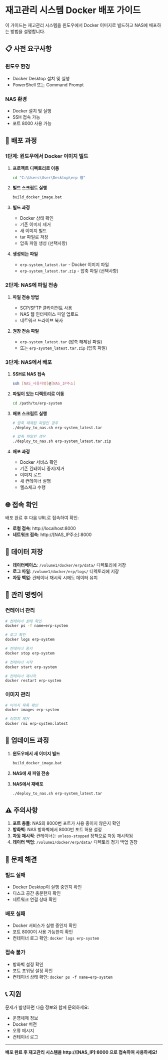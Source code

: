 # 재고관리 시스템 Docker 배포 가이드

이 가이드는 재고관리 시스템을 윈도우에서 Docker 이미지로 빌드하고 NAS에 배포하는 방법을 설명합니다.

## 📋 사전 요구사항

### 윈도우 환경
- Docker Desktop 설치 및 실행
- PowerShell 또는 Command Prompt

### NAS 환경
- Docker 설치 및 실행
- SSH 접속 가능
- 포트 8000 사용 가능

## 🚀 배포 과정

### 1단계: 윈도우에서 Docker 이미지 빌드

1. **프로젝트 디렉토리로 이동**
   ```cmd
   cd "C:\Users\User\Desktop\erp 웹"
   ```

2. **빌드 스크립트 실행**
   ```cmd
   build_docker_image.bat
   ```

3. **빌드 과정**
   - Docker 상태 확인
   - 기존 이미지 제거
   - 새 이미지 빌드
   - tar 파일로 저장
   - 압축 파일 생성 (선택사항)

4. **생성되는 파일**
   - `erp-system_latest.tar` - Docker 이미지 파일
   - `erp-system_latest.tar.zip` - 압축 파일 (선택사항)

### 2단계: NAS에 파일 전송

1. **파일 전송 방법**
   - SCP/SFTP 클라이언트 사용
   - NAS 웹 인터페이스 파일 업로드
   - 네트워크 드라이브 복사

2. **권장 전송 파일**
   - `erp-system_latest.tar` (압축 해제된 파일)
   - 또는 `erp-system_latest.tar.zip` (압축 파일)

### 3단계: NAS에서 배포

1. **SSH로 NAS 접속**
   ```bash
   ssh [NAS_사용자명]@[NAS_IP주소]
   ```

2. **파일이 있는 디렉토리로 이동**
   ```bash
   cd /path/to/erp-system
   ```

3. **배포 스크립트 실행**
   ```bash
   # 압축 해제된 파일인 경우
   ./deploy_to_nas.sh erp-system_latest.tar
   
   # 압축 파일인 경우
   ./deploy_to_nas.sh erp-system_latest.tar.zip
   ```

4. **배포 과정**
   - Docker 서비스 확인
   - 기존 컨테이너 중지/제거
   - 이미지 로드
   - 새 컨테이너 실행
   - 헬스체크 수행

## 🌐 접속 확인

배포 완료 후 다음 URL로 접속하여 확인:

- **로컬 접속**: http://localhost:8000
- **네트워크 접속**: http://[NAS_IP주소]:8000

## 📁 데이터 저장

- **데이터베이스**: `/volume1/docker/erp/data/` 디렉토리에 저장
- **로그 파일**: `/volume1/docker/erp/logs/` 디렉토리에 저장
- **자동 백업**: 컨테이너 재시작 시에도 데이터 유지

## 🔧 관리 명령어

### 컨테이너 관리
```bash
# 컨테이너 상태 확인
docker ps -f name=erp-system

# 로그 확인
docker logs erp-system

# 컨테이너 중지
docker stop erp-system

# 컨테이너 시작
docker start erp-system

# 컨테이너 재시작
docker restart erp-system
```

### 이미지 관리
```bash
# 이미지 목록 확인
docker images erp-system

# 이미지 제거
docker rmi erp-system:latest
```

## 🔄 업데이트 과정

1. **윈도우에서 새 이미지 빌드**
   ```cmd
   build_docker_image.bat
   ```

2. **NAS에 새 파일 전송**

3. **NAS에서 재배포**
   ```bash
   ./deploy_to_nas.sh erp-system_latest.tar
   ```

## ⚠️ 주의사항

1. **포트 충돌**: NAS의 8000번 포트가 사용 중이지 않은지 확인
2. **방화벽**: NAS 방화벽에서 8000번 포트 허용 설정
3. **자동 재시작**: 컨테이너는 `unless-stopped` 정책으로 자동 재시작됨
4. **데이터 백업**: `/volume1/docker/erp/data/` 디렉토리 정기 백업 권장

## 🐛 문제 해결

### 빌드 실패
- Docker Desktop이 실행 중인지 확인
- 디스크 공간 충분한지 확인
- 네트워크 연결 상태 확인

### 배포 실패
- Docker 서비스가 실행 중인지 확인
- 포트 8000이 사용 가능한지 확인
- 컨테이너 로그 확인: `docker logs erp-system`

### 접속 불가
- 방화벽 설정 확인
- 포트 포워딩 설정 확인
- 컨테이너 상태 확인: `docker ps -f name=erp-system`

## 📞 지원

문제가 발생하면 다음 정보와 함께 문의하세요:
- 운영체제 정보
- Docker 버전
- 오류 메시지
- 컨테이너 로그

---

**배포 완료 후 재고관리 시스템을 http://[NAS_IP]:8000 으로 접속하여 사용하세요!**
